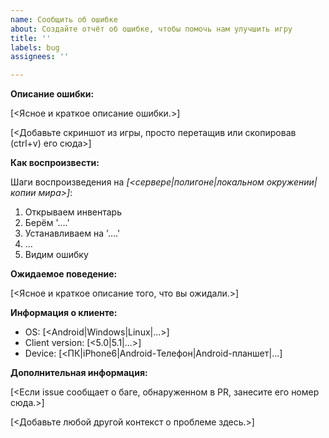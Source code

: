 ```yaml
---
name: Сообщить об ошибке
about: Создайте отчёт об ошибке, чтобы помочь нам улучшить игру
title: ''
labels: bug
assignees: ''

---
```


**Описание ошибки:**

[<Ясное и краткое описание ошибки.>]

[<Добавьте скриншот из игры, просто перетащив или скопировав (ctrl+v) его сюда>]

**Как воспроизвести:**

Шаги воспроизведения на *[<сервере|полигоне|локальном окружении|копии мира>]*:
1. Открываем инвентарь
2. Берём '....'
3. Устанавливаем на '....'
4. ...
5. Видим ошибку

**Ожидаемое поведение:**

[<Ясное и краткое описание того, что вы ожидали.>]

**Информация о клиенте:**

 - OS: [<Android|Windows|Linux|...>]
 - Client version: [<5.0|5.1|...>]
 - Device: [<ПК|iPhone6|Android-Телефон|Android-планшет|...]

**Дополнительная информация:**

[<Если issue сообщает о баге, обнаруженном в PR, занесите его номер сюда.>]

[<Добавьте любой другой контекст о проблеме здесь.>]


